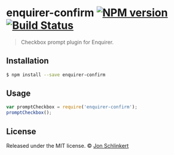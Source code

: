 # enquirer-confirm [![NPM version](https://badge.fury.io/js/enquirer-confirm.svg)](https://npmjs.org/package/enquirer-confirm) [![Build Status](https://travis-ci.org/jonschlinkert/enquirer-confirm.svg?branch=master)](https://travis-ci.org/jonschlinkert/enquirer-confirm)

> Checkbox prompt plugin for Enquirer.

## Installation

```sh
$ npm install --save enquirer-confirm
```

## Usage

```js
var promptCheckbox = require('enquirer-confirm');
promptCheckbox();
```

## License

Released under the MIT license. © [Jon Schlinkert](https://github.com/jonschlinkert)
